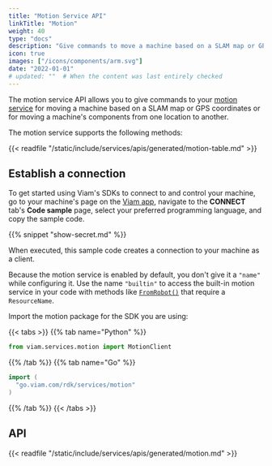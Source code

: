 ```yaml
---
title: "Motion Service API"
linkTitle: "Motion"
weight: 40
type: "docs"
description: "Give commands to move a machine based on a SLAM map or GPS coordinates or to move a machine's components from one location to another."
icon: true
images: ["/icons/components/arm.svg"]
date: "2022-01-01"
# updated: ""  # When the content was last entirely checked
---
```


The motion service API allows you to give commands to your [motion service](/services/motion/) for moving a machine based on a SLAM map or GPS coordinates or for moving a machine's components from one location to another.

The motion service supports the following methods:

{{< readfile "/static/include/services/apis/generated/motion-table.md" >}}

## Establish a connection

To get started using Viam's SDKs to connect to and control your machine, go to your machine's page on the [Viam app](https://app.viam.com), navigate to the **CONNECT** tab's **Code sample** page, select your preferred programming language, and copy the sample code.

{{% snippet "show-secret.md" %}}

When executed, this sample code creates a connection to your machine as a client.

Because the motion service is enabled by default, you don't give it a `"name"` while configuring it.
Use the name `"builtin"` to access the built-in motion service in your code with methods like [`FromRobot()`](/dev/reference/apis/services/motion/#fromrobot) that require a `ResourceName`.

Import the motion package for the SDK you are using:

{{< tabs >}}
{{% tab name="Python" %}}

```python
from viam.services.motion import MotionClient
```

{{% /tab %}}
{{% tab name="Go" %}}

```go
import (
  "go.viam.com/rdk/services/motion"
)
```

{{% /tab %}}
{{< /tabs >}}

## API

{{< readfile "/static/include/services/apis/generated/motion.md" >}}
